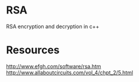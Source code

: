 RSA
=====

RSA encryption and decryption in c++

Resources
=====
http://www.efgh.com/software/rsa.htm
http://www.allaboutcircuits.com/vol_4/chpt_2/5.html